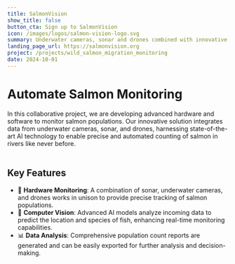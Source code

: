 ```yaml
---
title: SalmonVision
show_title: false
button_cta: Sign up to SalmonVision
icon: /images/logos/salmon-vision-logo.svg
summary: Underwater cameras, sonar and drones combined with innovative AI technology to enable precise and automated salmon counting in rivers.
landing_page_url: https://salmonvision.org
project: /projects/wild_salmon_migration_monitoring
date: 2024-10-01
---
```


# Automate Salmon Monitoring

In this collaborative project, we are developing advanced hardware and software
to monitor salmon populations. Our innovative solution integrates data from
underwater cameras, sonar, and drones, harnessing state-of-the-art AI
technology to enable precise and automated counting of salmon in rivers like
never before.
<br/>
<br/>

## Key Features

- 🎥 **Hardware Monitoring**: A combination of sonar, underwater cameras, and
drones works in unison to provide precise tracking of salmon populations.
- 🧠 **Computer Vision**: Advanced AI models analyze incoming data to predict the
location and species of fish, enhancing real-time monitoring capabilities.
- 📊 **Data Analysis**: Comprehensive population count reports are generated and
can be easily exported for further analysis and decision-making.
